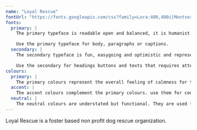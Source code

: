 ```yaml
---
name: "Loyal Rescue"
fontUrl: "https://fonts.googleapis.com/css?family=Lora:400,400i|Montserrat:400,700"
fonts:
  primary: |
    The primary typeface is readable open and balanced, it is humanist as well as contemporary.

    Use the primary typeface for body, paragraphs or captions.
  secondary: |
    The secondary typeface is fun, easygoing and optimistic and represents the joy and positivity of the company.

    Use the secondary for headings buttons and texts that requires attention or highlight.
colours:
  primary: |
    The primary colours represent the overall feeling of calmness for the brand. use them for headings and emphasis.
  accent: |
    The accent colours complement the primary colours. use them for contrast, hover states or extra emphasis.
  neutral: |
    The neutral colours are understated but functional. They are used for text, lighter shades for secondary text, and utilities such as paragraph rules.
---
```


Loyal Rescue is a foster based non profit dog rescue organization.
